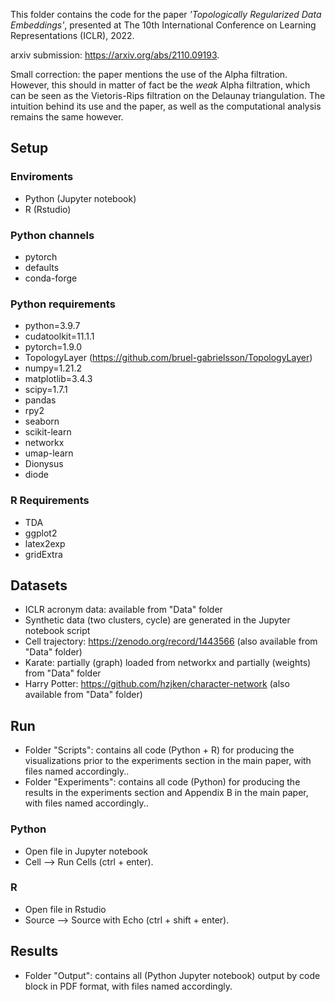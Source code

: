 This folder contains the code for the paper _'Topologically Regularized Data Embeddings'_, presented at The 10th International Conference on Learning Representations (ICLR), 2022.

arxiv submission: https://arxiv.org/abs/2110.09193.

Small correction: the paper mentions the use of the Alpha filtration. However, this should in matter of fact be the *weak* Alpha filtration, which can be seen as the Vietoris-Rips filtration on the Delaunay triangulation. The intuition behind its use and the paper, as well as the computational analysis remains the same however.

## Setup

### Enviroments
* Python (Jupyter notebook) 
* R (Rstudio)

### Python channels
* pytorch
* defaults
* conda-forge

### Python requirements
* python=3.9.7
* cudatoolkit=11.1.1
* pytorch=1.9.0
* TopologyLayer (https://github.com/bruel-gabrielsson/TopologyLayer)
* numpy=1.21.2
* matplotlib=3.4.3
* scipy=1.7.1
* pandas
* rpy2
* seaborn
* scikit-learn
* networkx
* umap-learn
* Dionysus
* diode

### R Requirements 
* TDA
* ggplot2
* latex2exp
* gridExtra
	
## Datasets
* ICLR acronym data: available from "Data" folder
* Synthetic data (two clusters, cycle) are generated in the Jupyter notebook script
* Cell trajectory: https://zenodo.org/record/1443566 (also available from "Data" folder)
* Karate: partially (graph) loaded from networkx and partially (weights) from "Data" folder
* Harry Potter: https://github.com/hzjken/character-network (also available from "Data" folder)

## Run
* Folder "Scripts": contains all code (Python + R) for producing the visualizations prior to the experiments section in the main paper, with files named accordingly..
* Folder "Experiments": contains all code (Python) for producing the results in the experiments
section and Appendix B in the main paper, with files named accordingly..

### Python 
* Open file in Jupyter notebook
* Cell --> Run Cells (ctrl + enter).

### R
* Open file in Rstudio 
* Source --> Source with Echo (ctrl + shift + enter).

## Results
* Folder "Output": contains all (Python Jupyter notebook) output by code block in PDF format, with files named accordingly.